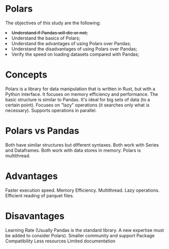# Polars
The objectives of this study are the following:
<li><s>Understand if Pandas will die or not;</s>
<li>Understand the basics of Polars;
<li>Understand the advantages of using Polars over Pandas;
<li>Understand the disadvantages of using Polars over Pandas;
<li>Verify the speed on loading datasets compared with Pandas;

# Concepts
Polars is a library for data manipulation that is written in Rust, but with a Python interface.
It focuses on memory efficiency and performance.
The basic structure is similar to Pandas.
It's ideal for big sets of data (to a certain point).
Focuses on "lazy" operations (it searches only what is necessary).
Supports operations in parallel.

# Polars vs Pandas
Both have similar structures but different syntaxes.
Both work with Series and Dataframes.
Both work with data stores in memory.
Polars is multithread.

# Advantages
Faster execution speed.
Memory Efficiency.
Multithread.
Lazy operations.
Efficient reading of parquet files.

# Disavantages
Learning Rate (Usually Pandas is the standard library. A new expertise must be added to consider Polars).
Smaller community and support
Package Compatibility
Less resources
Limited documentation